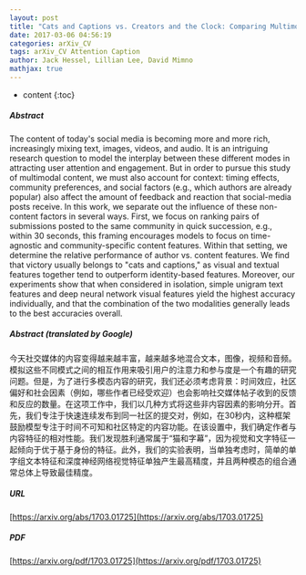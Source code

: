 ```yaml
---
layout: post
title: "Cats and Captions vs. Creators and the Clock: Comparing Multimodal Content to Context in Predicting Relative Popularity"
date: 2017-03-06 04:56:19
categories: arXiv_CV
tags: arXiv_CV Attention Caption
author: Jack Hessel, Lillian Lee, David Mimno
mathjax: true
---
```


* content
{:toc}

##### Abstract
The content of today's social media is becoming more and more rich, increasingly mixing text, images, videos, and audio. It is an intriguing research question to model the interplay between these different modes in attracting user attention and engagement. But in order to pursue this study of multimodal content, we must also account for context: timing effects, community preferences, and social factors (e.g., which authors are already popular) also affect the amount of feedback and reaction that social-media posts receive. In this work, we separate out the influence of these non-content factors in several ways. First, we focus on ranking pairs of submissions posted to the same community in quick succession, e.g., within 30 seconds, this framing encourages models to focus on time-agnostic and community-specific content features. Within that setting, we determine the relative performance of author vs. content features. We find that victory usually belongs to "cats and captions," as visual and textual features together tend to outperform identity-based features. Moreover, our experiments show that when considered in isolation, simple unigram text features and deep neural network visual features yield the highest accuracy individually, and that the combination of the two modalities generally leads to the best accuracies overall.

##### Abstract (translated by Google)
今天社交媒体的内容变得越来越丰富，越来越多地混合文本，图像，视频和音频。模拟这些不同模式之间的相互作用来吸引用户的注意力和参与度是一个有趣的研究问题。但是，为了进行多模态内容的研究，我们还必须考虑背景：时间效应，社区偏好和社会因素（例如，哪些作者已经受欢迎）也会影响社交媒体帖子收到的反馈和反应的数量。在这项工作中，我们以几种方式将这些非内容因素的影响分开。首先，我们专注于快速连续发布到同一社区的提交对，例如，在30秒内，这种框架鼓励模型专注于时间不可知和社区特定的内容功能。在该设置中，我们确定作者与内容特征的相对性能。我们发现胜利通常属于“猫和字幕”，因为视觉和文字特征一起倾向于优于基于身份的特征。此外，我们的实验表明，当单独考虑时，简单的单字组文本特征和深度神经网络视觉特征单独产生最高精度，并且两种模态的组合通常总体上导致最佳精度。

##### URL
[https://arxiv.org/abs/1703.01725](https://arxiv.org/abs/1703.01725)

##### PDF
[https://arxiv.org/pdf/1703.01725](https://arxiv.org/pdf/1703.01725)

